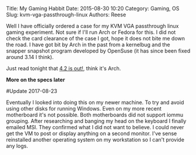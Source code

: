 Title: My Gaming Habbit
Date: 2015-08-30 10:20
Category: Gaming, OS
Slug: kvm-vga-passthrough-linux
Authors: Reese

Well I have officially ordered a case for my KVM VGA passthrough linux gaming experiment. Not sure if I'll run Arch or Fedora for this. I did not check the card clearance of the case I got, hope it does not bite me down the road. I have got bit by Arch in the past from a kernelbug and the snapper snapshot program developed by OpenSuse (it has since been fixed around 3.14 I think). 

Just read tonight that [4.2 is out!](https://lkml.org/lkml/2015/8/30/96 "4.2"), think it's Arch. 

**More on the specs later**

#Update
2017-08-23

Eventually I looked into doing this on my newer machine. To try and avoid using other disks for running Windows. Even on my more recent motherboard it's not possible. Both motherboards did not support iommu grouping. After researching and banging my head on the keyboard I finally emailed MSI. They confirmed what I did not want to believe. I could never get the VM to post or display anything on a second monitor. I've sense reinstalled another operating system on my
workstation so I can't provide any logs.   

